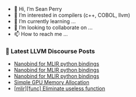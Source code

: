 - 👋 Hi, I’m Sean Perry
- 👀 I’m interested in compilers (c++, COBOL, llvm)
- 🌱 I’m currently learning ...
- 💞️ I’m looking to collaborate on ...
- 📫 How to reach me ...

<!---
s66perry/s66perry is a ✨ special ✨ repository because its `README.md` (this file) appears on your GitHub profile.
You can click the Preview link to take a look at your changes.
--->
### 📕 Latest LLVM Discourse Posts

<!-- DISCOURSE-LLVM:START -->
- [Nanobind for MLIR python bindings](https://discourse.llvm.org/t/nanobind-for-mlir-python-bindings/83511#post_5)
- [Nanobind for MLIR python bindings](https://discourse.llvm.org/t/nanobind-for-mlir-python-bindings/83511#post_4)
- [Nanobind for MLIR python bindings](https://discourse.llvm.org/t/nanobind-for-mlir-python-bindings/83511#post_3)
- [Simple GPU Memory Allocation](https://discourse.llvm.org/t/simple-gpu-memory-allocation/83527#post_6)
- [[mlir][func] Eliminate useless function](https://discourse.llvm.org/t/mlir-func-eliminate-useless-function/83559#post_3)
<!-- DISCOURSE-LLVM:END -->
